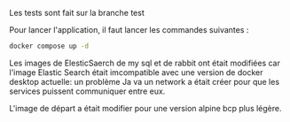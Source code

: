 Les tests sont fait sur la branche test

Pour lancer l'application, il faut lancer les commandes suivantes :

```bash
docker compose up -d
```

Les images de ElesticSaerch de my sql et de rabbit ont était modifiées car l'image Elastic Search était imcompatible avec une version de docker desktop actuelle: un problème Ja va
un network a était créer pour que les services puissent communiquer entre eux.

L'image de départ a était modifier pour une version alpine bcp plus légère.
